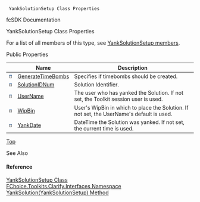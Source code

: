 ﻿     YankSolutionSetup Class Properties                                                   

fcSDK Documentation

YankSolutionSetup Class Properties

For a list of all members of this type, see [YankSolutionSetup members](FChoice.Toolkits.Clarify~FChoice.Toolkits.Clarify.Interfaces.YankSolutionSetup_members.md).

Public Properties

|   | Name | Description |
| --- | --- | --- |
| ![Public Property](dotnetimages/publicProperty.png) | [GenerateTimeBombs](FChoice.Toolkits.Clarify~FChoice.Toolkits.Clarify.Interfaces.YankSolutionSetup~GenerateTimeBombs.md) | Specifies if timebombs should be created.   |
| ![Public Property](dotnetimages/publicProperty.png) | [SolutionIDNum](FChoice.Toolkits.Clarify~FChoice.Toolkits.Clarify.Interfaces.YankSolutionSetup~SolutionIDNum.md) | Solution Identifier.   |
| ![Public Property](dotnetimages/publicProperty.png) | [UserName](FChoice.Toolkits.Clarify~FChoice.Toolkits.Clarify.Interfaces.YankSolutionSetup~UserName.md) | The user who has yanked the Solution. If not set, the Toolkit session user is used.   |
| ![Public Property](dotnetimages/publicProperty.png) | [WipBin](FChoice.Toolkits.Clarify~FChoice.Toolkits.Clarify.Interfaces.YankSolutionSetup~WipBin.md) | User's WipBin in which to place the Solution. If not set, the UserName's default is used.   |
| ![Public Property](dotnetimages/publicProperty.png) | [YankDate](FChoice.Toolkits.Clarify~FChoice.Toolkits.Clarify.Interfaces.YankSolutionSetup~YankDate.md) | DateTime the Solution was yanked. If not set, the current time is used.   |

[Top](#top)

See Also

#### Reference

[YankSolutionSetup Class](FChoice.Toolkits.Clarify~FChoice.Toolkits.Clarify.Interfaces.YankSolutionSetup.md)  
[FChoice.Toolkits.Clarify.Interfaces Namespace](FChoice.Toolkits.Clarify~FChoice.Toolkits.Clarify.Interfaces_namespace.md)  
[YankSolution(YankSolutionSetup) Method](FChoice.Toolkits.Clarify~FChoice.Toolkits.Clarify.Interfaces.InterfacesToolkit~YankSolution(YankSolutionSetup).md)